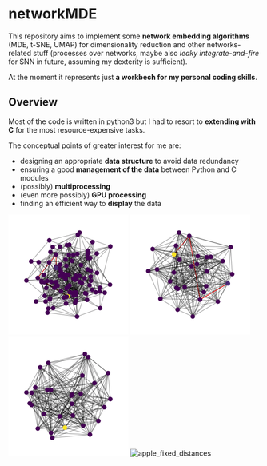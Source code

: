 # networkMDE 
This repository aims to implement some **network embedding algorithms** (MDE, t-SNE, UMAP) for dimensionality reduction and other networks-related stuff (processes over networks, maybe also _leaky integrate-and-fire_ for SNN in future, assuming my dexterity is sufficient).

At the moment it represents just **a workbech for my personal coding skills**.

## Overview
Most of the code is written in python3 but I had to resort to **extending  with C** for the most resource-expensive tasks.

The conceptual points of greater interest for me are:

- designing an appropriate **data structure** to avoid data redundancy
- ensuring a good **management of the data** between Python and C modules
- (possibly) **multiprocessing**
- (even more possibly) **GPU processing**
- finding an efficient way to **display** the data


![apple_game](assets/random_2d_100undistorted.gif)
![apple_game](assets/random_2d.gif)
![apple_game](assets/random_2d_2.gif) 
![apple_fixed_distances](assets/random_big.gif)
